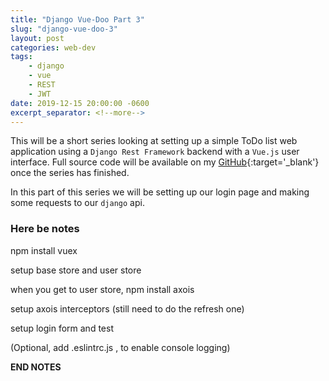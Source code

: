 ```yaml
---
title: "Django Vue-Doo Part 3"
slug: "django-vue-doo-3"
layout: post
categories: web-dev
tags: 
    - django
    - vue
    - REST
    - JWT
date: 2019-12-15 20:00:00 -0600
excerpt_separator: <!--more-->
---
```


This will be a short series looking at setting up a simple ToDo list web application using a `Django Rest Framework` backend with a `Vue.js` user interface. Full source code will be available on my [GitHub](https://github.com/tombloor){:target='_blank'} once the series has finished.

In this part of this series we will be setting up our login page and making some requests to our `django` api.

<!--more-->


### Here be notes

npm install vuex

setup base store and user store

when you get to user store, npm install axois 

setup axois interceptors (still need to do the refresh one)

setup login form and test

(Optional, add .eslintrc.js , to enable console logging)



**END NOTES**
